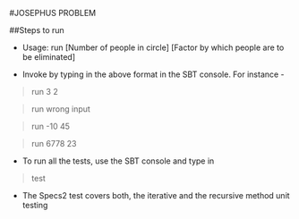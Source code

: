 #JOSEPHUS PROBLEM

##Steps to run

* Usage: run [Number of people in circle] [Factor by which people are to be eliminated]

* Invoke by typing in the above format in the SBT console.
For instance -

>run 3 2

>run wrong input

>run -10 45

>run 6778 23

* To run all the tests, use  the SBT console and type in

> test

* The Specs2 test covers both, the iterative and the recursive method unit testing
